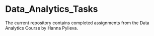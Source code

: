 # Data_Analytics_Tasks
The current repository contains completed assignments from the Data Analytics Сourse by Hanna Pylieva.

